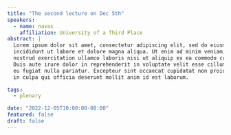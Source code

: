 ```yaml
---
title: "The second lecture on Dec 5th"
speakers:
  - name: navas
    affiliation: University of a Third Place
abstract: |
  Lorem ipsum dolor sit amet, consectetur adipiscing elit, sed do eiusmod tempor
  incididunt ut labore et dolore magna aliqua. Ut enim ad minim veniam, quis
  nostrud exercitation ullamco laboris nisi ut aliquip ex ea commodo consequat.
  Duis aute irure dolor in reprehenderit in voluptate velit esse cillum dolore
  eu fugiat nulla pariatur. Excepteur sint occaecat cupidatat non proident, sunt
  in culpa qui officia deserunt mollit anim id est laborum.

tags:
  - plenary

date: "2022-12-05T10:00:00-08:00"
featured: false
draft: false
---
```

